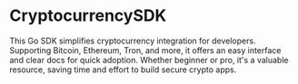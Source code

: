 # CryptocurrencySDK
This Go SDK simplifies cryptocurrency integration for developers. Supporting Bitcoin, Ethereum, Tron, and more, it offers an easy interface and clear docs for quick adoption. Whether beginner or pro, it's a valuable resource, saving time and effort to build secure crypto apps.

